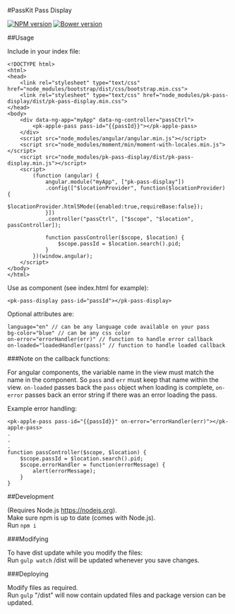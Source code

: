 #PassKit Pass Display

[![NPM version](https://img.shields.io/npm/v/pk-pass-display.svg)](https://npmjs.org/package/pk-pass-display)
[![Bower version](https://img.shields.io/bower/v/pk-pass-display.svg)](https://github.com/PassKitInc/pk-pass-display)

##Usage

Include in your index file:
    
    <!DOCTYPE html>
    <html>
    <head>
        <link rel="stylesheet" type="text/css" href="node_modules/bootstrap/dist/css/bootstrap.min.css">
        <link rel="stylesheet" type="text/css" href="node_modules/pk-pass-display/dist/pk-pass-display.min.css">
    </head>
    <body>
        <div data-ng-app="myApp" data-ng-controller="passCtrl">
            <pk-apple-pass pass-id="{{passId}}"></pk-apple-pass>
        </div>
        <script src="node_modules/angular/angular.min.js"></script>
        <script src="node_modules/moment/min/moment-with-locales.min.js"></script>
        <script src="node_modules/pk-pass-display/dist/pk-pass-display.min.js"></script>
        <script>
            (function (angular) {
                angular.module("myApp", ["pk-pass-display"])
                .config(["$locationProvider", function($locationProvider) {
                    $locationProvider.html5Mode({enabled:true,requireBase:false});
                }])
                .controller("passCtrl", ["$scope", "$location", passController]);
    
                function passController($scope, $location) {
                    $scope.passId = $location.search().pid;
                }
            })(window.angular);
        </script>
    </body>
    </html>

Use as component (see index.html for example):

    <pk-pass-display pass-id="passId"></pk-pass-display>

Optional attributes are:

    language="en" // can be any language code available on your pass
    bg-color="blue" // can be any css color
    on-error="errorHandler(err)" // function to handle error callback
    on-loaded="loadedHandler(pass)" // function to handle loaded callback

###Note on the callback functions:

For angular components, the variable name in the view must match the name in the component. So `pass` and `err` must keep that name within the view.
`on-loaded` passes back the `pass` object when loading is complete, `on-error` passes back an error string if there was an error loading the pass.

Example error handling:

    <pk-apple-pass pass-id="{{passId}}" on-error="errorHandler(err)"></pk-apple-pass>
    .
    .
    .
    function passController($scope, $location) {
        $scope.passId = $location.search().pid;
        $scope.errorHandler = function(errorMessage) {
            alert(errorMessage);
        }
    }

##Development

(Requires Node.js https://nodejs.org).  
Make sure npm is up to date (comes with Node.js).  
Run `npm i`

###Modifying

To have dist update while you modify the files:  
Run `gulp watch` /dist will be updated whenever you save changes.

###Deploying

Modify files as required.  
Run `gulp` "/dist" will now contain updated files and package version can be updated.

